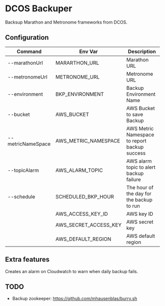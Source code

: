 # DCOS Backuper

Backsup Marathon and Metronome frameworks from DCOS.

## Configuration

 |      Command      |        Env Var        | Description
 | ----------------- | --------------------- | -----------
 | --marathonUrl     | MARARTHON_URL         | Marathon URL
 | --metronomeUrl    | METRONOME_URL         | Metronome URL
 | --environment     | BKP_ENVIRONMENT       | Backup Environment Name
 | --bucket          | AWS_BUCKET            | AWS Bucket to save Backup
 | --metricNameSpace | AWS_METRIC_NAMESPACE  | AWS Metric Namespace to report backup success
 | --topicAlarm      | AWS_ALARM_TOPIC       | AWS alarm topic to alert backup failure
 | --schedule        | SCHEDULED_BKP_HOUR    | The hour of the day for the backup to run
 |                   | AWS_ACCESS_KEY_ID     | AWS key ID
 |                   | AWS_SECRET_ACCESS_KEY | AWS secret key
 |                   | AWS_DEFAULT_REGION    | AWS default region

 ## Extra features

 Creates an alarm on Cloudwatch to warn when daily backup fails.

 ## TODO

 - Backup zookeeper: https://github.com/mhausenblas/burry.sh
